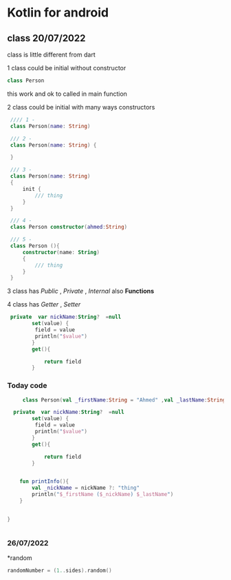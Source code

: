 # Kotlin for android

## class 20/07/2022

class is little different from dart

1 class could be initial without constructor
  
   ```kotlin
   class Person

   ```

this work and ok to called in main function

2 class could be initial with many ways constructors

   ```kotlin
    //// 1 - 
    class Person(name: String)

    /// 2 - 
    class Person(name: String) {

    }

    /// 3 -
    class Person(name: String)
    {
        init {
            /// thing
        }
    }

    /// 4 -
    class Person constructor(ahmed:String)

    /// 5 -
    class Person (){
        constructor(name: String)
        {
            /// thing
        }
    } 

   
   ```

3 class has _Public_ , _Private_ , _Internal_
    also **Functions**

4 class has _Getter_ , _Setter_

``` kotlin
 private  var nickName:String?  =null
        set(value) {
         field = value
         println("$value")
        }
        get(){

            return field
        }
```

### Today code

``` kotlin
     class Person(val _firstName:String = "Ahmed" ,val _lastName:String = "Elsayed"){

  private  var nickName:String?  =null
        set(value) {
         field = value
         println("$value")
        }
        get(){

            return field
        }


    fun printInfo(){
        val _nickName = nickName ?: "thing"
        println("$_firstName ($_nickName) $_lastName")
    }


}



```

### 26/07/2022

*random

```kotlin
randomNumber = (1..sides).random()
```
